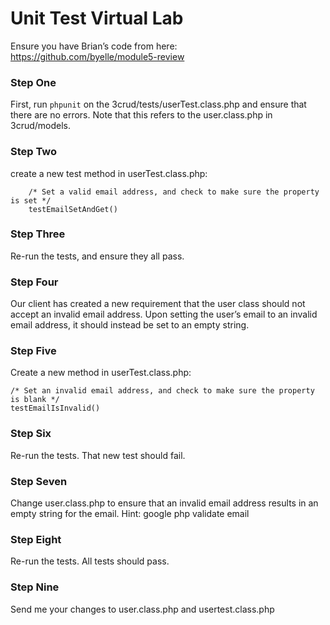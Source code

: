 Unit Test Virtual Lab
=====================

Ensure you have Brian’s code from here: https://github.com/byelle/module5-review

### Step One
First, run `phpunit` on the 3crud/tests/userTest.class.php and ensure that there are no errors.  Note that this refers to the user.class.php in 3crud/models.

### Step Two
create a new test method in userTest.class.php:

```
    /* Set a valid email address, and check to make sure the property is set */
    testEmailSetAndGet()
```

### Step Three
Re-run the tests, and ensure they all pass.

### Step Four
Our client has created a new requirement that the user class should not accept an invalid email address.  Upon setting the user’s email to an invalid email address, it should instead be set to an empty string.

### Step Five
Create a new method in userTest.class.php:

```
/* Set an invalid email address, and check to make sure the property is blank */
testEmailIsInvalid()
```

### Step Six
Re-run the tests.  That new test should fail.

### Step Seven
Change user.class.php to ensure that an invalid email address results in an empty string for the email.  Hint: google php validate email

### Step Eight
Re-run the tests.  All tests should pass.

### Step Nine
Send me your changes to user.class.php and usertest.class.php

